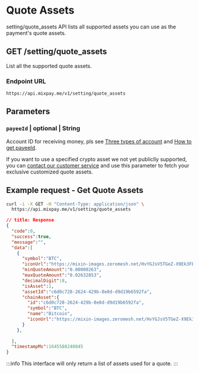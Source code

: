 # Quote Assets

setting/quote_assets API lists all supported assets you can use as the payment's quote assets.

## GET /setting/quote_assets

List all the supported quote assets.

### Endpoint URL

```
https://api.mixpay.me/v1/setting/quote_assets
```

## Parameters

### `payeeId` | optional | String

Account ID for receiving money, pls see [Three types of account](/developers/guides/integration-verview#three-types-of-account) and [How to get payeeId](/developers/guides/integration-verview#payee-id).

If you want to use a specified crypto asset we not yet publiclly supported, you can [contact our customer service](/developers/guides/contact-customer-service) and use this parameter to fetch your exclusive customized quote assets.

## Example request - Get Quote Assets

```bash
curl -i -X GET -H "Content-Type: application/json" \
  https://api.mixpay.me/v1/setting/quote_assets
```

```json
// title: Response
{
  "code":0,
  "success":true,
  "message":"",
  "data":[
    {
      "symbol":"BTC",
      "iconUrl":"https://mixin-images.zeromesh.net/HvYGJsV5TGeZ-X9Ek3FEQohQZ3fE9LBEBGcOcn4c4BNHovP4fW4YB97Dg5LcXoQ1hUjMEgjbl1DPlKg1TW7kK6XP=s128",
      "minQuoteAmount":"0.00000263",
      "maxQuoteAmount":"0.02632853",
      "decimalDigit":8,
      "isAsset":1,
      "assetId":"c6d0c728-2624-429b-8e0d-d9d19b6592fa",
      "chainAsset":{
        "id":"c6d0c728-2624-429b-8e0d-d9d19b6592fa",
        "symbol":"BTC",
        "name":"Bitcoin",
        "iconUrl":"https://mixin-images.zeromesh.net/HvYGJsV5TGeZ-X9Ek3FEQohQZ3fE9LBEBGcOcn4c4BNHovP4fW4YB97Dg5LcXoQ1hUjMEgjbl1DPlKg1TW7kK6XP=s128"
      }
    },
    
  ],
  "timestampMs":1645588240845
}
```

:::info
This interface will only return a list of assets used for a quote.
:::
